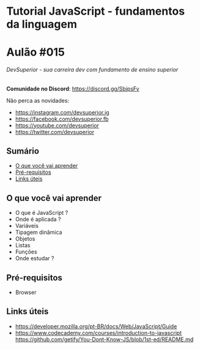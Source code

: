 # Tutorial JavaScript - fundamentos da linguagem 
# Aulão #015
###### DevSuperior - sua carreira dev com fundamento de ensino superior

**Comunidade no Discord**:
https://discord.gg/SbjpsFv

Não perca as novidades:
- https://instagram.com/devsuperior.ig
- https://facebook.com/devsuperior.fb
- https://youtube.com/devsuperior
- https://twitter.com/devsuperior

## Sumário
- [O que você vai aprender](#O-que-você-vai-aprender)
- [Pré-requisitos](#pré-requisitos)
- [Links úteis](#links-úteis) 

## O que você vai aprender
- O que é JavaScript ?
- Onde é aplicada ?
- Variáveis
- Tipagem dinâmica
- Objetos
- Listas
- Funções
- Onde estudar ?

## Pré-requisitos
- Browser

## Links úteis
- https://developer.mozilla.org/pt-BR/docs/Web/JavaScript/Guide
- https://www.codecademy.com/courses/introduction-to-javascript
https://github.com/getify/You-Dont-Know-JS/blob/1st-ed/README.md
